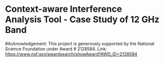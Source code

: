 # Context-aware Interference Analysis Tool - Case Study of 12 GHz Band
#Acknowledgement:
This project is generously supported by the National Science Foundation under Award # 2128584. Link: https://www.nsf.gov/awardsearch/showAward?AWD_ID=2128584 
